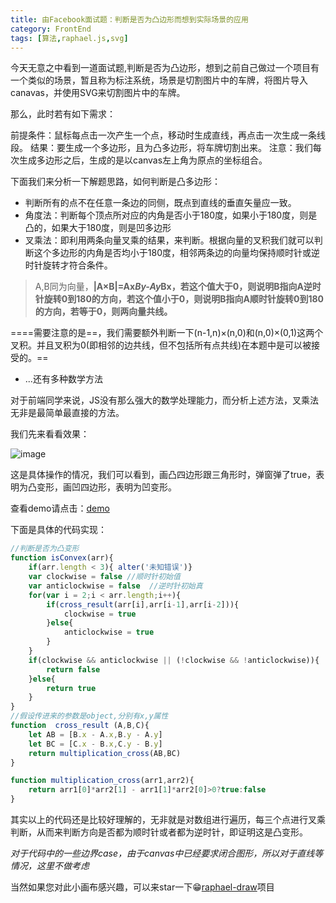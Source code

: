 ```yaml
---
title: 由Facebook面试题：判断是否为凸边形而想到实际场景的应用
category: FrontEnd
tags: [算法,raphael.js,svg]
---
```

今天无意之中看到一道面试题,判断是否为凸边形，想到之前自己做过一个项目有一个类似的场景，暂且称为标注系统，场景是切割图片中的车牌，将图片导入canavas，并使用SVG来切割图片中的车牌。

那么，此时若有如下需求：

前提条件：鼠标每点击一次产生一个点，移动时生成直线，再点击一次生成一条线段。
结果：要生成一个多边形，且为凸多边形，将车牌切割出来。
注意：我们每次生成多边形之后，生成的是以canvas左上角为原点的坐标组合。

下面我们来分析一下解题思路，如何判断是凸多边形：
- 判断所有的点不在任意一条边的同侧，既点到直线的垂直矢量应一致。
- 角度法：判断每个顶点所对应的内角是否小于180度，如果小于180度，则是凸的，如果大于180度，则是凹多边形
- 叉乘法：即利用两条向量叉乘的结果，来判断。根据向量的叉积我们就可以判断这个多边形的内角是否均小于180度，相邻两条边的向量均保持顺时针或逆时针旋转才符合条件。
>A,B同为向量，**|A×B|=Ax*By-Ay*Bx，若这个值大于0，则说明B指向A逆时针旋转0到180的方向，若这个值小于0，则说明B指向A顺时针旋转0到180的方向，若等于0，则两向量共线。**

====需要注意的是==，我们需要额外判断一下(n-1,n)×(n,0)和(n,0)×(0,1)这两个叉积。并且叉积为0(即相邻的边共线，但不包括所有点共线)在本题中是可以被接受的。==

- ...还有多种数学方法


对于前端同学来说，JS没有那么强大的数学处理能力，而分析上述方法，叉乘法无非是最简单最直接的方法。

我们先来看看效果：

![image](https://github.com/PerkinJ/ExperienceIsTheBestTeacher/resource/2017/08/09.gif)

这是具体操作的情况，我们可以看到，画凸四边形跟三角形时，弹窗弹了true，表明为凸变形，画凹四边形，表明为凹变形。

查看demo请点击：[demo]()

下面是具体的代码实现：
```javascript
//判断是否为凸变形
function isConvex(arr){
    if(arr.length < 3){ alter('未知错误')}
    var clockwise = false //顺时针初始值
    var anticlockwise = false  //逆时针初始真
    for(var i = 2;i < arr.length;i++){
        if(cross_result(arr[i],arr[i-1],arr[i-2])){
            clockwise = true
        }else{
            anticlockwise = true
        }
    }
    if(clockwise && anticlockwise || (!clockwise && !anticlockwise)){
        return false
    }else{
        return true
    }
}
//假设传进来的参数是object,分别有x,y属性
function  cross_result (A,B,C){
    let AB = [B.x - A.x,B.y - A.y]
    let BC = [C.x - B.x,C.y - B.y]
    return multiplication_cross(AB,BC)
}

function multiplication_cross(arr1,arr2){
    return arr1[0]*arr2[1] - arr1[1]*arr2[0]>0?true:false
}
```

其实以上的代码还是比较好理解的，无非就是对数组进行遍历，每三个点进行叉乘判断，从而来判断方向是否都为顺时针或者都为逆时针，即证明这是凸变形。

*对于代码中的一些边界case，由于canvas中已经要求闭合图形，所以对于直线等情况，这里不做考虑*

当然如果您对此小画布感兴趣，可以来star一下:grin:[raphael-draw](https://github.com/PerkinJ/raphael-draw)项目